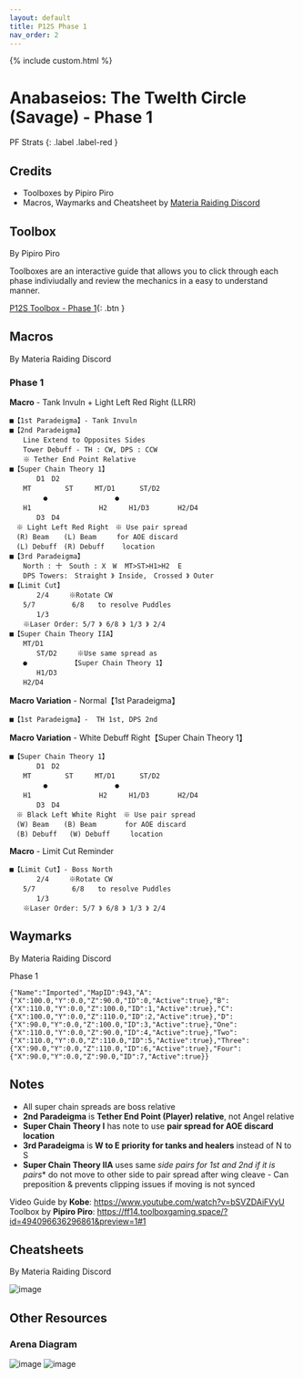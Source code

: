```yaml
---
layout: default
title: P12S Phase 1
nav_order: 2
---
```


{% include custom.html %}

# Anabaseios: The Twelth Circle (Savage) - Phase 1

PF Strats 
{: .label .label-red }

## Credits
- Toolboxes by Pipiro Piro
- Macros, Waymarks and Cheatsheet by [Materia Raiding Discord](https://discord.gg/EySn5dRj65)

## Toolbox
By Pipiro Piro

Toolboxes are an interactive guide that allows you to click through each phase indiviudally and review the mechanics in a easy to understand manner.

[P12S Toolbox - Phase 1](https://ff14.toolboxgaming.space/?id=494096636296861&preview=1){: .btn }

## Macros
By Materia Raiding Discord

### Phase 1
**Macro** - Tank Invuln + Light Left Red Right (LLRR)
```
■【1st Paradeigma】- Tank Invuln
■【2nd Paradeigma】
　　Line Extend to Opposites Sides
　　Tower Debuff - TH : CW, DPS : CCW
　　※ Tether End Point Relative
■【Super Chain Theory 1】
　　　　D1　D2
　　MT　　　　　ST　　  MT/D1      ST/D2
　　　　　●　　　　　　　　　　●
　　H1   　            H2　　  H1/D3       H2/D4
　　　　D3　D4
　※ Light Left Red Right　※ Use pair spread
　(R) Beam　  (L) Beam　　　for AOE discard
　(L) Debuff　(R) Debuff　　 location
■【3rd Paradeigma】
　　North : 十　South : X　W  MT>ST>H1>H2  E
　　DPS Towers:　Straight 》 Inside,　Crossed 》 Outer
■【Limit Cut】
　　　　2/4　　　※Rotate CW
　　5/7         6/8　　to resolve Puddles
　　　　1/3
　　※Laser Order: 5/7 》 6/8 》 1/3 》 2/4
■【Super Chain Theory IIA】
　　MT/D1
　　　　ST/D2　　　※Use same spread as
　　●　　　　　　　【Super Chain Theory 1】
　　　　H1/D3
　　H2/D4
```

**Macro Variation** - Normal【1st Paradeigma】
```
■【1st Paradeigma】-  TH 1st, DPS 2nd
```

**Macro Variation** - White Debuff Right【Super Chain Theory 1】
```
■【Super Chain Theory 1】
　　　　D1　D2
　　MT　　　　　ST　　  MT/D1      ST/D2
　　　　　●　　　　　　　　　　●
　　H1   　            H2　　  H1/D3       H2/D4
　　　　D3　D4
　※ Black Left White Right　※ Use pair spread
　(W) Beam　  (B) Beam　　　  for AOE discard
　(B) Debuff   (W) Debuff　　　location
```

**Macro** - Limit Cut Reminder
```
■【Limit Cut】- Boss North
　　　　2/4　　　※Rotate CW
　　5/7         6/8　　to resolve Puddles
　　　　1/3
　　※Laser Order: 5/7 》 6/8 》 1/3 》 2/4
```

## Waymarks
By Materia Raiding Discord

Phase 1
```
{"Name":"Imported","MapID":943,"A":{"X":100.0,"Y":0.0,"Z":90.0,"ID":0,"Active":true},"B":{"X":110.0,"Y":0.0,"Z":100.0,"ID":1,"Active":true},"C":{"X":100.0,"Y":0.0,"Z":110.0,"ID":2,"Active":true},"D":{"X":90.0,"Y":0.0,"Z":100.0,"ID":3,"Active":true},"One":{"X":110.0,"Y":0.0,"Z":90.0,"ID":4,"Active":true},"Two":{"X":110.0,"Y":0.0,"Z":110.0,"ID":5,"Active":true},"Three":{"X":90.0,"Y":0.0,"Z":110.0,"ID":6,"Active":true},"Four":{"X":90.0,"Y":0.0,"Z":90.0,"ID":7,"Active":true}}
```

## Notes
- All super chain spreads are boss relative
- **2nd Paradeigma** is **Tether End Point (Player) relative**, not Angel relative
- **Super Chain Theory I** has note to use **pair spread for AOE discard location**
- **3rd Paradeigma** is **W to E priority for tanks and healers** instead of N to S
- **Super Chain Theory IIA** uses same *side pairs for 1st and 2nd if it is pairs** do not move to other side to pair spread after wing cleave - Can preposition & prevents clipping issues if moving is not synced

Video Guide by **Kobe**: https://www.youtube.com/watch?v=bSVZDAiFVyU
Toolbox by **Pipiro Piro**: https://ff14.toolboxgaming.space/?id=494096636296861&preview=1#1 


## Cheatsheets
By Materia Raiding Discord

![image](https://github.com/The-Seat-of-Namazu/namazu.tools/assets/85346345/e1b9dc50-12e9-46a7-af4f-71320dd0540b)

## Other Resources 
### Arena Diagram
![image](https://github.com/materiaraiding/materiaraiding/assets/85346345/c7856579-c5a9-400e-924c-76724c826c55)
![image](https://github.com/materiaraiding/materiaraiding/assets/85346345/006e4b56-9057-4861-9f1e-cea7344be9f5)
